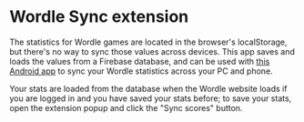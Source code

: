 # Wordle Sync extension
The statistics for Wordle games are located in the browser's localStorage, but there's no way to sync those values across devices. This app saves and loads the values from a Firebase database, and can be used with [this Android app](https://github.com/whitnotmax/wordle-sync-android) to sync your Wordle statistics across your PC and phone.

Your stats are loaded from the database when the Wordle website loads if you are logged in and you have saved your stats before; to save your stats, open the extension popup and click the "Sync scores" button.
